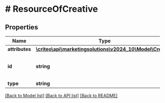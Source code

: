 # # ResourceOfCreative

## Properties

Name | Type | Description | Notes
------------ | ------------- | ------------- | -------------
**attributes** | [**\criteo\api\marketingsolutions\v2024_10\Model\Creative**](Creative.md) |  | [optional]
**id** | **string** | Unique identifier of this resource. | [optional]
**type** | **string** |  | [optional]

[[Back to Model list]](../../README.md#models) [[Back to API list]](../../README.md#endpoints) [[Back to README]](../../README.md)
